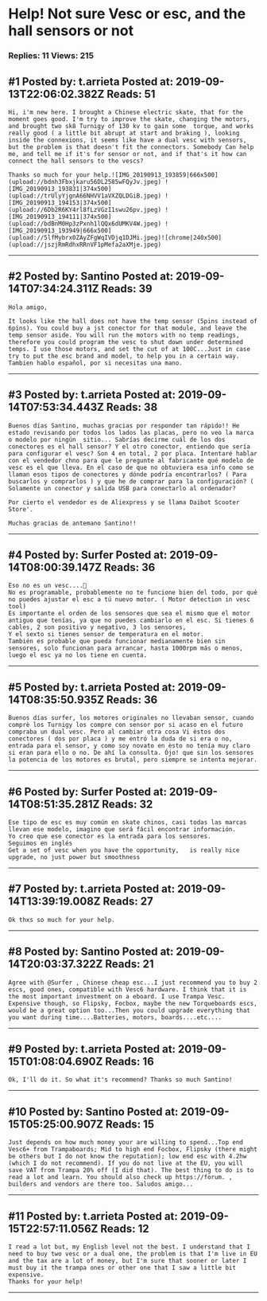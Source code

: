 # Help! Not sure Vesc or esc, and the hall sensors or not

### Replies: 11 Views: 215

## \#1 Posted by: t.arrieta Posted at: 2019-09-13T22:06:02.382Z Reads: 51

```
Hi, i'm new here. I brought a Chinese electric skate, that for the moment goes good. I'm try to improve the skate, changing the motors, and brought two sk8 Turnigy of 130 kv to gain some  torque, and works really good ( a little bit abrupt at start and braking ), looking inside the connexions, it seems like have a dual vesc with sensors, but the problem is that doesn't fit the connectors. Somebody Can help me, and tell me if it's for sensor or not, and if that's it how can connect the hall sensors to the vescs?

Thanks so much for your help.![IMG_20190913_193859|666x500](upload://bdnh3Fbxjkaru56DL2585wFQyJv.jpeg) ![IMG_20190913_193831|374x500](upload://trUlyYjgnA66NHVV1aVXZQLDGiB.jpeg) ![IMG_20190913_194153|374x500](upload://6Db2R6KY4rl8fLzVGzI1swu26pv.jpeg) ![IMG_20190913_194111|374x500](upload://bdBnM0Hp3zPxnh1lQQx6dUMKV4W.jpeg) ![IMG_20190913_193949|666x500](upload://5lfMybrx0ZAyZFgWqIVDjq1DJMi.jpeg)![chrome|240x500](upload://jszjRmRdhxRRnVF1pMefa2aXMje.jpeg)
```

---
## \#2 Posted by: Santino Posted at: 2019-09-14T07:34:24.311Z Reads: 39

```
Hola amigo,

It looks like the hall does not have the temp sensor (5pins instead of 6pins). You could buy a jst conector for that module, and leave the temp sensor aside. You will run the motors with no temp readings, therefore you could program the vesc to shut down under determined temps. I use those motors, and set the cut of at 100C...Just in case try to put the esc brand and model, to help you in a certain way. Tambien hablo español, por si necesitas una mano.
```

---
## \#3 Posted by: t.arrieta Posted at: 2019-09-14T07:53:34.443Z Reads: 38

```
Buenos días Santino, muchas gracias por responder tan rápido!! He estado revisando por todos los lados las placas, pero no veo la marca o modelo por ningún  sitio... Sabrías decirme cuál de los dos conectores es el hall sensor? Y el otro conector, entiendo que sería para configurar el vesc? Son 4 en total, 2 por placa. Intentaré hablar con el vendedor chno para que le pregunte al fabricante qué modelo de vesc es el que lleva. En el caso de que no obtuviera esa info como se llaman esos tipos de conectores y dónde podría encontrarlos? ( Para buscarlos y comprarlos ) y que he de comprar para la configuración? ( Solamente un conector y salida USB para conectarlo al ordenador? 

Por cierto el vendedor es de Aliexpress y se llama Daibot Scooter Store'.

Muchas gracias de antemano Santino!!
```

---
## \#4 Posted by: Surfer Posted at: 2019-09-14T08:00:39.147Z Reads: 36

```
Eso no es un vesc....🤔
No es programable, probablemente no te funcione bien del todo, por qué no puedes ajustar el esc a tú nuevo motor. ( Motor detection in vesc tool)
Es importante el orden de los sensores que sea el mismo que el motor antiguo que tenías, ya que no puedes cambiarlo en el esc. Si tienes 6 cables, 2 son positivo y negativo, 3 los sensores, 
Y el sexto si tienes sensor de temperatura en el motor.
También es probable que pueda funcionar medianamente bien sin sensores, solo funcionan para arrancar, hasta 1000rpm más o menos, luego el esc ya no los tiene en cuenta.
```

---
## \#5 Posted by: t.arrieta Posted at: 2019-09-14T08:35:50.935Z Reads: 36

```
Buenos días surfer, los motores originales no llevaban sensor, cuando comprè los Turnigy los compre con sensor por si acaso en el futuro compraba un dual vesc. Pero al cambiar otra cosa Vi èstos dos conectores ( dos por placa ) y me entró la duda de si era o no, entrada para el sensor, y como soy novato en èsto no tenía muy claro si eran para ello o no. De ahí la consulta. Ójo! que sin los sensores la potencia de los motores es brutal, pero siempre se intenta mejorar.
```

---
## \#6 Posted by: Surfer Posted at: 2019-09-14T08:51:35.281Z Reads: 32

```
Ese tipo de esc es muy común en skate chinos, casi todas las marcas llevan ese modelo, imagino que será fácil encontrar información.
Yo creo que ese conector es la entrada para los sensores.
Seguimos en inglés
Get a set of vesc when you have the opportunity,   is really nice upgrade, no just power but smoothness
```

---
## \#7 Posted by: t.arrieta Posted at: 2019-09-14T13:39:19.008Z Reads: 27

```
Ok thxs so much for your help.
```

---
## \#8 Posted by: Santino Posted at: 2019-09-14T20:03:37.322Z Reads: 21

```
Agree with @Surfer , Chinese cheap esc...I just recommend you to buy 2 escs, good ones, compatible with Vesc6 hardware. I think that it is the most important investment on a eboard. I use Trampa Vesc. Expensive though, so Flipsky, Focbox, maybe the new Torqueboards escs, would be a great option too...Then you could upgrade everything that you want during time....Batteries, motors, boards....etc....
```

---
## \#9 Posted by: t.arrieta Posted at: 2019-09-15T01:08:04.690Z Reads: 16

```
Ok, I'll do it. So what it's recommend? Thanks so much Santino!
```

---
## \#10 Posted by: Santino Posted at: 2019-09-15T05:25:00.907Z Reads: 15

```
Just depends on how much money your are willing to spend...Top end Vesc6+ from Trampaboards; Mid to high end Focbox, Flipsky (there might be others but I do not know the reputation); low end esc with 4.2hw (which I do not recommend). If you do not live at the EU, you will save VAT from Trampa 20% off (I did that). The best thing to do is to read a lot and learn. You should also check up https://forum. , builders and vendors are there too. Saludos amigo...
```

---
## \#11 Posted by: t.arrieta Posted at: 2019-09-15T22:57:11.056Z Reads: 12

```
I read a lot but, my English level not the best. I understand that I need to buy two vesc or a dual one, the problem is that I'm live in EU and the tax are a lot of money, but I'm sure that sooner or later I must buy it the trampa ones or other one that I saw a little bit expensive. 
Thanks for your help!
```

---
